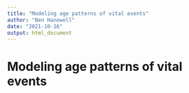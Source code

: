 ```yaml
---
title: "Modeling age patterns of vital events"
author: "Ben Hanowell"
date: "2021-10-16"
output: html_document
---
```


# Modeling age patterns of vital events
